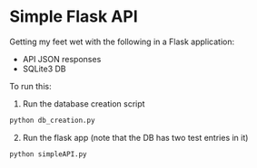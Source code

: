 # Simple Flask API

Getting my feet wet with the following in a Flask application:
- API JSON responses
- SQLite3 DB

To run this:
1. Run the database creation script
```bash
python db_creation.py
```

2. Run the flask app (note that the DB has two test entries in it)
```bash
python simpleAPI.py
```

